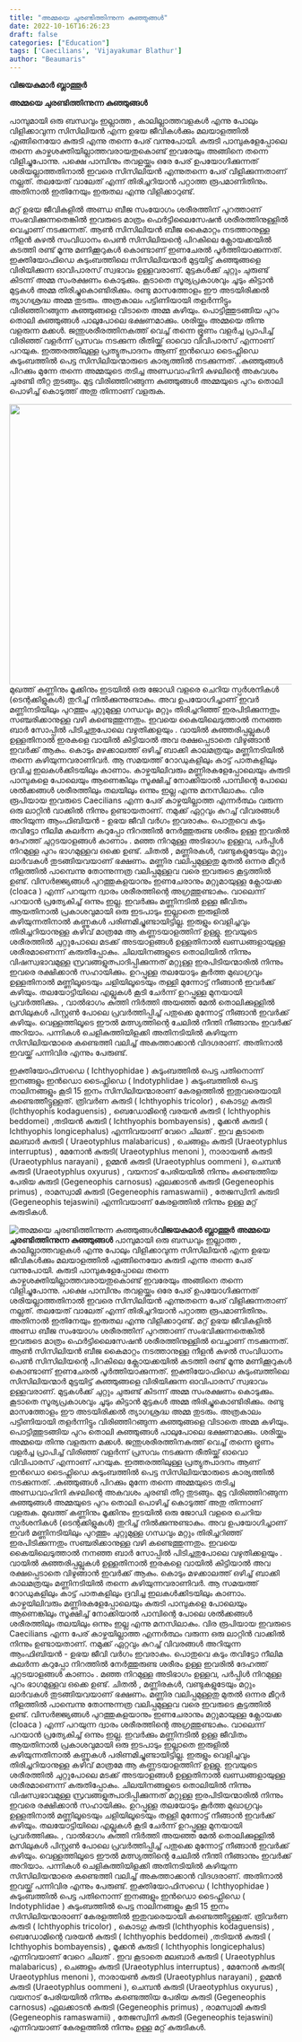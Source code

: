 ```yaml
---
title: "അമ്മയെ ചുരണ്ടിത്തിന്നുന്ന കുഞ്ഞുങ്ങൾ"
date: 2022-10-16T16:26:23
draft: false
categories: ["Education"]
tags: ['Caecilians', 'Vijayakumar Blathur']
author: "Beaumaris"
---
```


<strong>വിജയകുമാർ ബ്ലാത്തൂർ</strong>

<strong>അമ്മയെ ചുരണ്ടിത്തിന്നുന്ന കുഞ്ഞുങ്ങൾ</strong>

പാമ്പുമായി ഒരു ബന്ധവും ഇല്ലാത്ത , കാലില്ലാത്തവളകൾ എന്നു പോലും വിളിക്കാവുന്ന സിസിലിയൻ എന്ന ഉഭയ ജീവികൾക്കും മലയാളത്തിൽ എങ്ങിനെയോ കുരുടി എന്നു തന്നെ പേര് വന്നുപോയി. കുരുടി പാമ്പുകളേപ്പോലെ തന്നെ കാഴ്ചശക്തിയില്ലാത്തവരായതുകൊണ്ട് ഇവരേയും അങ്ങിനെ തന്നെ വിളിച്ചുപോന്നു. പക്ഷെ പാമ്പിനും തവളയ്ക്കും ഒരേ പേര് ഉപയോഗിക്കുന്നത് ശരിയല്ലാത്തതിനാൽ ഇവരെ സിസിലിയൻ എന്നുതന്നെ പേര് വിളിക്കുന്നതാണ് നല്ലത്. തലയേത് വാലേത് എന്ന് തിരിച്ചറിയാൻ പറ്റാത്ത രൂപമാണിതിനും. അതിനാൽ ഇതിനേയും ഇരുതല എന്നു വിളിക്കാറുണ്ട്.

മറ്റ് ഉഭയ ജീവികളിൽ അണ്ഡ ബീജ സംയോഗം ശരീരത്തിന് പുറത്താണ് സംഭവിക്കുന്നതെങ്കിൽ ഇവരുടെ മാത്രം ഫെർട്ടിലൈസേഷൻ ശരീരത്തിനുള്ളിൽ വെച്ചാണ് നടക്കുന്നത്. ആൺ സിസിലിയൻ ബീജ കൈമാറ്റം നടത്താനുള്ള നീളൻ കുഴൽ സംവിധാനം പെൺ സിസിലിയന്റെ പിറകിലെ ക്ലോയക്കയിൽ കടത്തി രണ്ട് മൂന്നു മണിക്കൂറുകൾ കൊണ്ടാണ് ഇണചേരൽ പൂർത്തിയാക്കുന്നത്. ഇക്തിയോഫിഡെ കുടുംബത്തിലെ സിസിലിയന്മാർ മുട്ടയിട്ട് കുഞ്ഞുങ്ങളെ വിരിയിക്കുന്ന ഓവിപാരസ് സ്വഭാവം ഉള്ളവരാണ്. മുട്ടകൾക്ക് ചുറ്റും ചുരുണ്ട് കിടന്ന് അമ്മ സംരക്ഷണം കൊടുക്കും. കൂടാതെ സൂര്യപ്രകാശവും ചൂടും കിട്ടാൻ മുട്ടകൾ അമ്മ തിരിച്ചുകൊണ്ടിരിക്കും. രണ്ടു മാസത്തോളം ഈ അടയിരിക്കൽ ത്യാഗശ്രദ്ധ അമ്മ തുടരും. അത്രകാലം പട്ടിണിയായി തളർന്നിട്ടും വിരിഞ്ഞിറങ്ങുന്ന കുഞ്ഞുങ്ങളെ വിടാതെ അമ്മ കഴിയും. പൊട്ടിത്തുടങ്ങിയ പുറം തൊലി കുഞ്ഞുങ്ങൾ പാലുപോലെ ഭക്ഷണമാക്കും. ശരിയ്ക്കും അമ്മയെ തിന്നു വളരുന്ന മക്കൾ. ജന്തുശരീരത്തിനകത്ത് വെച്ച് തന്നെ ഭ്രൂണം വളർച്ച പ്രാപിച്ച് വിരിഞ്ഞ് വളർന്ന് പ്രസവം നടക്കുന്ന രീതിയ്ക്ക് ഓവൊ വിവിപാരസ് എന്നാണ് പറയുക. ഇത്തരത്തിലുള്ള പ്രത്യുത്പാദനം ആണ് ഇൻഡൊ ടൈഫ്ലിഡെ കുടുംബത്തിൽ പെട്ട സിസിലിയന്മാരുടെ കാര്യത്തിൽ നടക്കുന്നത്. .കുഞ്ഞുങ്ങൾ പിറക്കും മുന്നേ തന്നെ അമ്മയുടെ തടിച്ച അണ്ഡവാഹിനി കുഴലിന്റെ അകവശം ചുരണ്ടി തീറ്റ തുടങ്ങും. മുട്ട വിരിഞ്ഞിറങ്ങുന്ന കുഞ്ഞുങ്ങൾ അമ്മയുടെ പുറം തൊലി പൊഴിച്ച് കൊടുത്ത് അതു തിന്നാണ് വളരുക.

<img class="size-full wp-image-354965 aligncenter" src="https://cdn.boolokam.com/articles/2022/10/RHRHYYY.jpg" alt="" width="1000" height="500" />മുഖത്ത് കണ്ണിനും മൂക്കിനും ഇടയിൽ ഒരു ജോഡി വളരെ ചെറിയ സ്പർശനികൾ (ടെന്റക്കിളുകൾ) തുറിച്ച് നിൽക്കുന്നുണ്ടാകും. അവ ഉപയോഗിച്ചാണ് ഇവർ മണ്ണിനടിയിലും പുറത്തും ചുറ്റുമുള്ള ഗന്ധവും മറ്റും തിരിച്ചറിഞ്ഞ് ഇരപിടിക്കുന്നതും സഞ്ചരിക്കാനുള്ള വഴി കണ്ടെത്തുന്നതും. ഇവയെ കൈയിലെടുത്താൽ നനഞ്ഞ ബാർ സോപ്പിൽ പിടിച്ചതുപോലെ വഴുതിക്കളയും . വായിൽ കുഞ്ഞരിപ്പല്ലുകൾ ഉള്ളതിനാൽ ഇരകളെ വായിൽ കിട്ടിയാൽ അവ രക്ഷപ്പെടാതെ വിഴുങ്ങാൻ ഇവർക്ക് ആകും. കൊടും മഴക്കാലത്ത് ഒഴിച്ച് ബാക്കി കാലമത്രയും മണ്ണിനടിയിൽ തന്നെ കഴിയുന്നവരാണിവർ. ആ സമയത്ത് റോഡുകളിലും കാട്ട് പാതകളിലും ദ്രവിച്ച ഇലകൾക്കിടയിലും കാണാം. കാഴ്ചയിലിവരും മണ്ണിരകളേപ്പോലെയും കുരുടി പാമ്പുകളെ പോലെയും ആണെങ്കിലും സൂക്ഷിച്ച് നോക്കിയാൽ പാമ്പിന്റെ പോലെ ശൽക്കങ്ങൾ ശരീരത്തിലും തലയിലും ഒന്നും ഇല്ല എന്നു മനസിലാകും. വിര രൂപിയായ ഇവരുടെ Caecilians എന്ന പേര് കാഴ്ചയില്ലാത്ത എന്നർത്ഥം വരുന്ന ഒരു ലാറ്റിൻ വാക്കിൽ നിന്നും ഉണ്ടായതാണ്. നമുക്ക് ഏറ്റവും കുറച്ച് വിവരങ്ങൾ അറിയുന്ന ആംഫിബിയൻ - ഉഭയ ജീവി വർഗം ഇവരാകും. പൊതുവെ കടും തവിട്ടോ നീലിമ കലർന്ന കറുപ്പോ നിറത്തിൽ നേർത്തുരുണ്ട ശരീരം ഉള്ള ഇവരിൽ ദേഹത്ത് ചുറ്റടയാളങ്ങൾ കാണാം . മഞ്ഞ നിറമുള്ള അടിഭാഗം ഉള്ളവ, പർപ്പിൾ നിറമുള്ള പുറം ഭാഗമുള്ളവ ഒക്കെ ഉണ്ട്. ചിതൽ , മണ്ണിരകൾ, വണ്ടുകളുടേയും മറ്റും ലാർവകൾ തുടങ്ങിയവയാണ് ഭക്ഷണം. മണ്ണിര വലിപ്പമുള്ളതു മുതൽ ഒന്നര മീറ്റർ നീളത്തിൽ പാമ്പെന്നു തോന്നുന്നത്ര വലിപ്പമുള്ളവ വരെ ഇവരുടെ കൂട്ടത്തിൽ ഉണ്ട്. വിസർജ്ജ്യങ്ങൾ പുറത്തുകളയാനും ഇണചേരാനും മറ്റുമായുള്ള ക്ലോയക്ക (cloaca ) എന്ന് പറയുന്ന ദ്വാരം ശരീരത്തിന്റെ അഗ്രത്തുണ്ടാകും. വാലെന്ന് പറയാൻ പ്രത്യേകിച്ച് ഒന്നും ഇല്ല. ഇവർക്കും മണ്ണിനടിൽ ഉള്ള ജീവിതം ആയതിനാൽ പ്രകാശവുമായി ഒരു ഇടപാടും ഇല്ലാതെ ഇരുളിൽ കഴിയുന്നതിനാൽ കണ്ണുകൾ പരിണമിച്ചുണ്ടായിട്ടില്ല. ഇരുളും വെളിച്ചവും തിരിച്ചറിയാനുള്ള കഴിവ് മാത്രമേ ആ കണ്ണടയാളത്തിന് ഉള്ളു. ഇവയുടെ ശരീരത്തിൽ ചുറ്റുപോലെ മടക്ക് അടയാളങ്ങൾ ഉള്ളതിനാൽ ഖണ്ഡങ്ങളായുള്ള ശരീരമാണെന്ന് കരുതിപ്പോകും. ചിലയിനങ്ങളുടെ തൊലിയിൽ നിന്നും വിഷസ്വഭാവമുള്ള സ്രവങ്ങളുത്പാദിപ്പിക്കുന്നത് മറ്റുള്ള ഇരപിടിയന്മാരിൽ നിന്നും ഇവരെ രക്ഷിക്കാൻ സഹായിക്കും. ഉറപ്പുള്ള തലയോടും കൂർത്ത മുഖാഗ്രവും ഉള്ളതിനാൽ മണ്ണിലൂടെയും ചളിയിലൂടെയും തള്ളി മുന്നോട്ട് നീങ്ങാൻ ഇവർക്ക് കഴിയും. തലയോട്ടിയിലെ എല്ലുകൾ കൂടി ചേർന്ന് ഉറപ്പുള്ള മുനയായി പ്രവർത്തിക്കും. , വാൽഭാഗം കുത്തി നിർത്തി അയഞ്ഞ മേൽ തൊലിക്കുള്ളിൽ മസിലുകൾ പിസ്റ്റൺ പോലെ പ്രവർത്തിപ്പിച്ച് പതുക്കെ മുന്നോട്ട് നീങ്ങാൻ ഇവർക്ക് കഴിയും. വെള്ളത്തിലൂടെ ഈൽ മത്സ്യത്തിന്റെ ചേലിൽ നീന്തി നീങ്ങാനും ഇവർക്ക് അറിയാം. പന്നികൾ ചെളികുത്തിയിളക്കി അതിനടിയിൽ കഴിയുന്ന സിസിലിയന്മാരെ കണ്ടെത്തി വലിച്ച് അകത്താക്കാൻ വിദഗ്ദരാണ്. അതിനാൽ ഇവയ്ക്ക് പന്നിവിര എന്നും പേരുണ്ട്.

ഇക്തിയോഫിസഡെ ( Ichthyophidae ) കുടുംബത്തിൽ പെട്ട പതിനൊന്ന് ഇനങ്ങളും ഇൻഡൊ ടൈഫ്ലിഡെ ( Indotyphlidae ) കുടുംബത്തിൽ പെട്ട നാലിനങ്ങളും കൂടി 15 ഇനം സിസിലിയന്മാരാണ് കേരളത്തിൽ ഇതുവരെയായി കണ്ടെത്തീട്ടുള്ളത്. ത്രിവർണ കുരുടി ( Ichthyophis tricolor) , കൊടഗു കുരുടി (Ichthyophis kodaguensis) , ബെഡോമിന്റെ വരയൻ കുരുടി ( Ichthyophis beddomei) ,തടിയൻ കുരുടി ( Ichthyophis bombayensis) , മൂക്കൻ കുരുടി ( Ichthyophis longicephalus) എന്നിവയാണ് വേറെ ചിലത് . ഇവ കൂടാതെ മലബാർ കുരുടി ( Uraeotyphlus malabaricus) , ചെങ്ങളം കുരുടി (Uraeotyphlus interruptus) , മേനോൻ കുരുടി( Uraeotyphlus menoni ), നാരായൺ കുരുടി (Uraeotyphlus narayani) , ഉമ്മൻ കുരുടി (Uraeotyphlus oommeni ), ചെമ്പൻ കുരുടി (Uraeotyphlus oxyurus) , വയനാട് പേരിയയിൽ നിന്നും കണ്ടെത്തിയ പേരിയ കുരുടി (Gegeneophis carnosus) ഏലക്കാടൻ കുരുടി (Gegeneophis primus) , രാമസ്വാമി കുരുടി (Gegeneophis ramaswamii) , തേജസ്വിനി കുരുടി (Gegeneophis tejaswini) എന്നിവയാണ് കേരളത്തിൽ നിന്നും ഉള്ള മറ്റ് കുരുടികൾ.


![അമ്മയെ ചുരണ്ടിത്തിന്നുന്ന കുഞ്ഞുങ്ങൾ](https://cdn.boolokam.com/articles/2022/10/RHRHYYY.jpg)**വിജയകുമാർ ബ്ലാത്തൂർ** **അമ്മയെ ചുരണ്ടിത്തിന്നുന്ന കുഞ്ഞുങ്ങൾ** പാമ്പുമായി ഒരു ബന്ധവും ഇല്ലാത്ത , കാലില്ലാത്തവളകൾ എന്നു പോലും വിളിക്കാവുന്ന സിസിലിയൻ എന്ന ഉഭയ ജീവികൾക്കും മലയാളത്തിൽ എങ്ങിനെയോ കുരുടി എന്നു തന്നെ പേര് വന്നുപോയി. കുരുടി പാമ്പുകളേപ്പോലെ തന്നെ കാഴ്ചശക്തിയില്ലാത്തവരായതുകൊണ്ട് ഇവരേയും അങ്ങിനെ തന്നെ വിളിച്ചുപോന്നു. പക്ഷെ പാമ്പിനും തവളയ്ക്കും ഒരേ പേര് ഉപയോഗിക്കുന്നത് ശരിയല്ലാത്തതിനാൽ ഇവരെ സിസിലിയൻ എന്നുതന്നെ പേര് വിളിക്കുന്നതാണ് നല്ലത്. തലയേത് വാലേത് എന്ന് തിരിച്ചറിയാൻ പറ്റാത്ത രൂപമാണിതിനും. അതിനാൽ ഇതിനേയും ഇരുതല എന്നു വിളിക്കാറുണ്ട്. മറ്റ് ഉഭയ ജീവികളിൽ അണ്ഡ ബീജ സംയോഗം ശരീരത്തിന് പുറത്താണ് സംഭവിക്കുന്നതെങ്കിൽ ഇവരുടെ മാത്രം ഫെർട്ടിലൈസേഷൻ ശരീരത്തിനുള്ളിൽ വെച്ചാണ് നടക്കുന്നത്. ആൺ സിസിലിയൻ ബീജ കൈമാറ്റം നടത്താനുള്ള നീളൻ കുഴൽ സംവിധാനം പെൺ സിസിലിയന്റെ പിറകിലെ ക്ലോയക്കയിൽ കടത്തി രണ്ട് മൂന്നു മണിക്കൂറുകൾ കൊണ്ടാണ് ഇണചേരൽ പൂർത്തിയാക്കുന്നത്. ഇക്തിയോഫിഡെ കുടുംബത്തിലെ സിസിലിയന്മാർ മുട്ടയിട്ട് കുഞ്ഞുങ്ങളെ വിരിയിക്കുന്ന ഓവിപാരസ് സ്വഭാവം ഉള്ളവരാണ്. മുട്ടകൾക്ക് ചുറ്റും ചുരുണ്ട് കിടന്ന് അമ്മ സംരക്ഷണം കൊടുക്കും. കൂടാതെ സൂര്യപ്രകാശവും ചൂടും കിട്ടാൻ മുട്ടകൾ അമ്മ തിരിച്ചുകൊണ്ടിരിക്കും. രണ്ടു മാസത്തോളം ഈ അടയിരിക്കൽ ത്യാഗശ്രദ്ധ അമ്മ തുടരും. അത്രകാലം പട്ടിണിയായി തളർന്നിട്ടും വിരിഞ്ഞിറങ്ങുന്ന കുഞ്ഞുങ്ങളെ വിടാതെ അമ്മ കഴിയും. പൊട്ടിത്തുടങ്ങിയ പുറം തൊലി കുഞ്ഞുങ്ങൾ പാലുപോലെ ഭക്ഷണമാക്കും. ശരിയ്ക്കും അമ്മയെ തിന്നു വളരുന്ന മക്കൾ. ജന്തുശരീരത്തിനകത്ത് വെച്ച് തന്നെ ഭ്രൂണം വളർച്ച പ്രാപിച്ച് വിരിഞ്ഞ് വളർന്ന് പ്രസവം നടക്കുന്ന രീതിയ്ക്ക് ഓവൊ വിവിപാരസ് എന്നാണ് പറയുക. ഇത്തരത്തിലുള്ള പ്രത്യുത്പാദനം ആണ് ഇൻഡൊ ടൈഫ്ലിഡെ കുടുംബത്തിൽ പെട്ട സിസിലിയന്മാരുടെ കാര്യത്തിൽ നടക്കുന്നത്. .കുഞ്ഞുങ്ങൾ പിറക്കും മുന്നേ തന്നെ അമ്മയുടെ തടിച്ച അണ്ഡവാഹിനി കുഴലിന്റെ അകവശം ചുരണ്ടി തീറ്റ തുടങ്ങും. മുട്ട വിരിഞ്ഞിറങ്ങുന്ന കുഞ്ഞുങ്ങൾ അമ്മയുടെ പുറം തൊലി പൊഴിച്ച് കൊടുത്ത് അതു തിന്നാണ് വളരുക. മുഖത്ത് കണ്ണിനും മൂക്കിനും ഇടയിൽ ഒരു ജോഡി വളരെ ചെറിയ സ്പർശനികൾ (ടെന്റക്കിളുകൾ) തുറിച്ച് നിൽക്കുന്നുണ്ടാകും. അവ ഉപയോഗിച്ചാണ് ഇവർ മണ്ണിനടിയിലും പുറത്തും ചുറ്റുമുള്ള ഗന്ധവും മറ്റും തിരിച്ചറിഞ്ഞ് ഇരപിടിക്കുന്നതും സഞ്ചരിക്കാനുള്ള വഴി കണ്ടെത്തുന്നതും. ഇവയെ കൈയിലെടുത്താൽ നനഞ്ഞ ബാർ സോപ്പിൽ പിടിച്ചതുപോലെ വഴുതിക്കളയും . വായിൽ കുഞ്ഞരിപ്പല്ലുകൾ ഉള്ളതിനാൽ ഇരകളെ വായിൽ കിട്ടിയാൽ അവ രക്ഷപ്പെടാതെ വിഴുങ്ങാൻ ഇവർക്ക് ആകും. കൊടും മഴക്കാലത്ത് ഒഴിച്ച് ബാക്കി കാലമത്രയും മണ്ണിനടിയിൽ തന്നെ കഴിയുന്നവരാണിവർ. ആ സമയത്ത് റോഡുകളിലും കാട്ട് പാതകളിലും ദ്രവിച്ച ഇലകൾക്കിടയിലും കാണാം. കാഴ്ചയിലിവരും മണ്ണിരകളേപ്പോലെയും കുരുടി പാമ്പുകളെ പോലെയും ആണെങ്കിലും സൂക്ഷിച്ച് നോക്കിയാൽ പാമ്പിന്റെ പോലെ ശൽക്കങ്ങൾ ശരീരത്തിലും തലയിലും ഒന്നും ഇല്ല എന്നു മനസിലാകും. വിര രൂപിയായ ഇവരുടെ Caecilians എന്ന പേര് കാഴ്ചയില്ലാത്ത എന്നർത്ഥം വരുന്ന ഒരു ലാറ്റിൻ വാക്കിൽ നിന്നും ഉണ്ടായതാണ്. നമുക്ക് ഏറ്റവും കുറച്ച് വിവരങ്ങൾ അറിയുന്ന ആംഫിബിയൻ - ഉഭയ ജീവി വർഗം ഇവരാകും. പൊതുവെ കടും തവിട്ടോ നീലിമ കലർന്ന കറുപ്പോ നിറത്തിൽ നേർത്തുരുണ്ട ശരീരം ഉള്ള ഇവരിൽ ദേഹത്ത് ചുറ്റടയാളങ്ങൾ കാണാം . മഞ്ഞ നിറമുള്ള അടിഭാഗം ഉള്ളവ, പർപ്പിൾ നിറമുള്ള പുറം ഭാഗമുള്ളവ ഒക്കെ ഉണ്ട്. ചിതൽ , മണ്ണിരകൾ, വണ്ടുകളുടേയും മറ്റും ലാർവകൾ തുടങ്ങിയവയാണ് ഭക്ഷണം. മണ്ണിര വലിപ്പമുള്ളതു മുതൽ ഒന്നര മീറ്റർ നീളത്തിൽ പാമ്പെന്നു തോന്നുന്നത്ര വലിപ്പമുള്ളവ വരെ ഇവരുടെ കൂട്ടത്തിൽ ഉണ്ട്. വിസർജ്ജ്യങ്ങൾ പുറത്തുകളയാനും ഇണചേരാനും മറ്റുമായുള്ള ക്ലോയക്ക (cloaca ) എന്ന് പറയുന്ന ദ്വാരം ശരീരത്തിന്റെ അഗ്രത്തുണ്ടാകും. വാലെന്ന് പറയാൻ പ്രത്യേകിച്ച് ഒന്നും ഇല്ല. ഇവർക്കും മണ്ണിനടിൽ ഉള്ള ജീവിതം ആയതിനാൽ പ്രകാശവുമായി ഒരു ഇടപാടും ഇല്ലാതെ ഇരുളിൽ കഴിയുന്നതിനാൽ കണ്ണുകൾ പരിണമിച്ചുണ്ടായിട്ടില്ല. ഇരുളും വെളിച്ചവും തിരിച്ചറിയാനുള്ള കഴിവ് മാത്രമേ ആ കണ്ണടയാളത്തിന് ഉള്ളു. ഇവയുടെ ശരീരത്തിൽ ചുറ്റുപോലെ മടക്ക് അടയാളങ്ങൾ ഉള്ളതിനാൽ ഖണ്ഡങ്ങളായുള്ള ശരീരമാണെന്ന് കരുതിപ്പോകും. ചിലയിനങ്ങളുടെ തൊലിയിൽ നിന്നും വിഷസ്വഭാവമുള്ള സ്രവങ്ങളുത്പാദിപ്പിക്കുന്നത് മറ്റുള്ള ഇരപിടിയന്മാരിൽ നിന്നും ഇവരെ രക്ഷിക്കാൻ സഹായിക്കും. ഉറപ്പുള്ള തലയോടും കൂർത്ത മുഖാഗ്രവും ഉള്ളതിനാൽ മണ്ണിലൂടെയും ചളിയിലൂടെയും തള്ളി മുന്നോട്ട് നീങ്ങാൻ ഇവർക്ക് കഴിയും. തലയോട്ടിയിലെ എല്ലുകൾ കൂടി ചേർന്ന് ഉറപ്പുള്ള മുനയായി പ്രവർത്തിക്കും. , വാൽഭാഗം കുത്തി നിർത്തി അയഞ്ഞ മേൽ തൊലിക്കുള്ളിൽ മസിലുകൾ പിസ്റ്റൺ പോലെ പ്രവർത്തിപ്പിച്ച് പതുക്കെ മുന്നോട്ട് നീങ്ങാൻ ഇവർക്ക് കഴിയും. വെള്ളത്തിലൂടെ ഈൽ മത്സ്യത്തിന്റെ ചേലിൽ നീന്തി നീങ്ങാനും ഇവർക്ക് അറിയാം. പന്നികൾ ചെളികുത്തിയിളക്കി അതിനടിയിൽ കഴിയുന്ന സിസിലിയന്മാരെ കണ്ടെത്തി വലിച്ച് അകത്താക്കാൻ വിദഗ്ദരാണ്. അതിനാൽ ഇവയ്ക്ക് പന്നിവിര എന്നും പേരുണ്ട്. ഇക്തിയോഫിസഡെ ( Ichthyophidae ) കുടുംബത്തിൽ പെട്ട പതിനൊന്ന് ഇനങ്ങളും ഇൻഡൊ ടൈഫ്ലിഡെ ( Indotyphlidae ) കുടുംബത്തിൽ പെട്ട നാലിനങ്ങളും കൂടി 15 ഇനം സിസിലിയന്മാരാണ് കേരളത്തിൽ ഇതുവരെയായി കണ്ടെത്തീട്ടുള്ളത്. ത്രിവർണ കുരുടി ( Ichthyophis tricolor) , കൊടഗു കുരുടി (Ichthyophis kodaguensis) , ബെഡോമിന്റെ വരയൻ കുരുടി ( Ichthyophis beddomei) ,തടിയൻ കുരുടി ( Ichthyophis bombayensis) , മൂക്കൻ കുരുടി ( Ichthyophis longicephalus) എന്നിവയാണ് വേറെ ചിലത് . ഇവ കൂടാതെ മലബാർ കുരുടി ( Uraeotyphlus malabaricus) , ചെങ്ങളം കുരുടി (Uraeotyphlus interruptus) , മേനോൻ കുരുടി( Uraeotyphlus menoni ), നാരായൺ കുരുടി (Uraeotyphlus narayani) , ഉമ്മൻ കുരുടി (Uraeotyphlus oommeni ), ചെമ്പൻ കുരുടി (Uraeotyphlus oxyurus) , വയനാട് പേരിയയിൽ നിന്നും കണ്ടെത്തിയ പേരിയ കുരുടി (Gegeneophis carnosus) ഏലക്കാടൻ കുരുടി (Gegeneophis primus) , രാമസ്വാമി കുരുടി (Gegeneophis ramaswamii) , തേജസ്വിനി കുരുടി (Gegeneophis tejaswini) എന്നിവയാണ് കേരളത്തിൽ നിന്നും ഉള്ള മറ്റ് കുരുടികൾ.
